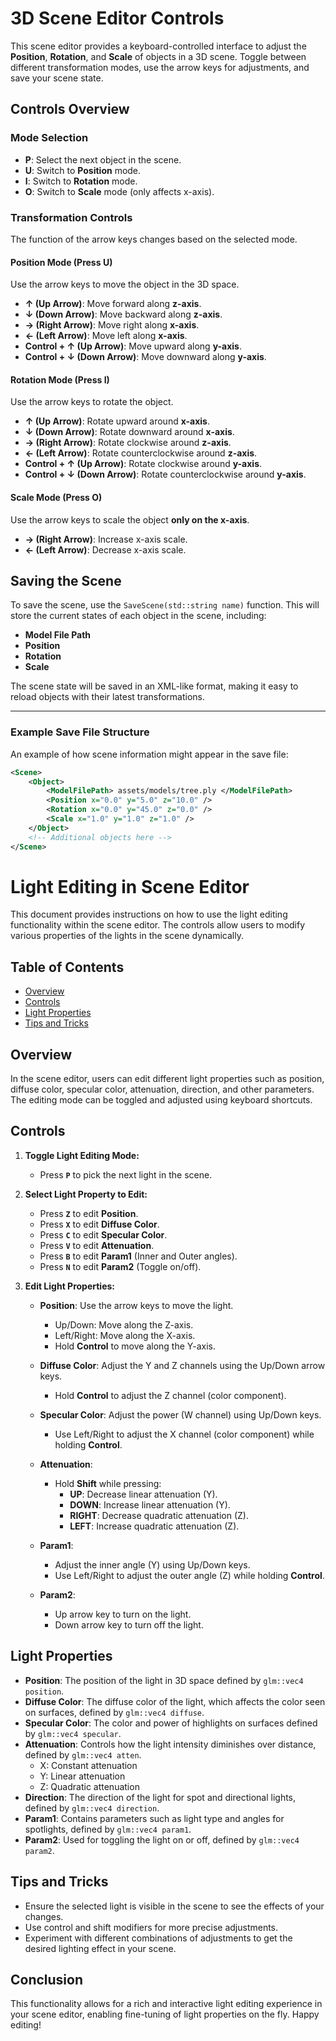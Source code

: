 # 3D Scene Editor Controls

This scene editor provides a keyboard-controlled interface to adjust the **Position**, **Rotation**, and **Scale** of objects in a 3D scene. Toggle between different transformation modes, use the arrow keys for adjustments, and save your scene state.

## Controls Overview

### Mode Selection

- **P**: Select the next object in the scene.
- **U**: Switch to **Position** mode.
- **I**: Switch to **Rotation** mode.
- **O**: Switch to **Scale** mode (only affects x-axis).

### Transformation Controls

The function of the arrow keys changes based on the selected mode.

#### Position Mode (Press **U**)

Use the arrow keys to move the object in the 3D space.

- **↑ (Up Arrow)**: Move forward along **z-axis**.
- **↓ (Down Arrow)**: Move backward along **z-axis**.
- **→ (Right Arrow)**: Move right along **x-axis**.
- **← (Left Arrow)**: Move left along **x-axis**.
- **Control + ↑ (Up Arrow)**: Move upward along **y-axis**.
- **Control + ↓ (Down Arrow)**: Move downward along **y-axis**.

#### Rotation Mode (Press **I**)

Use the arrow keys to rotate the object.

- **↑ (Up Arrow)**: Rotate upward around **x-axis**.
- **↓ (Down Arrow)**: Rotate downward around **x-axis**.
- **→ (Right Arrow)**: Rotate clockwise around **z-axis**.
- **← (Left Arrow)**: Rotate counterclockwise around **z-axis**.
- **Control + ↑ (Up Arrow)**: Rotate clockwise around **y-axis**.
- **Control + ↓ (Down Arrow)**: Rotate counterclockwise around **y-axis**.

#### Scale Mode (Press **O**)

Use the arrow keys to scale the object **only on the x-axis**.

- **→ (Right Arrow)**: Increase x-axis scale.
- **← (Left Arrow)**: Decrease x-axis scale.

## Saving the Scene

To save the scene, use the `SaveScene(std::string name)` function. This will store the current states of each object in the scene, including:

- **Model File Path**
- **Position**
- **Rotation**
- **Scale**

The scene state will be saved in an XML-like format, making it easy to reload objects with their latest transformations.

---

### Example Save File Structure

An example of how scene information might appear in the save file:

```xml
<Scene>
    <Object>
        <ModelFilePath> assets/models/tree.ply </ModelFilePath>
        <Position x="0.0" y="5.0" z="10.0" />
        <Rotation x="0.0" y="45.0" z="0.0" />
        <Scale x="1.0" y="1.0" z="1.0" />
    </Object>
    <!-- Additional objects here -->
</Scene>
```

# Light Editing in Scene Editor

This document provides instructions on how to use the light editing functionality within the scene editor. The controls allow users to modify various properties of the lights in the scene dynamically.

## Table of Contents

- [Overview](#overview)
- [Controls](#controls)
- [Light Properties](#light-properties)
- [Tips and Tricks](#tips-and-tricks)

## Overview

In the scene editor, users can edit different light properties such as position, diffuse color, specular color, attenuation, direction, and other parameters. The editing mode can be toggled and adjusted using keyboard shortcuts.

## Controls

1. **Toggle Light Editing Mode:**

   - Press **`P`** to pick the next light in the scene.

2. **Select Light Property to Edit:**

   - Press **`Z`** to edit **Position**.
   - Press **`X`** to edit **Diffuse Color**.
   - Press **`C`** to edit **Specular Color**.
   - Press **`V`** to edit **Attenuation**.
   - Press **`B`** to edit **Param1** (Inner and Outer angles).
   - Press **`N`** to edit **Param2** (Toggle on/off).

3. **Edit Light Properties:**

   - **Position**: Use the arrow keys to move the light.

     - Up/Down: Move along the Z-axis.
     - Left/Right: Move along the X-axis.
     - Hold **Control** to move along the Y-axis.

   - **Diffuse Color**: Adjust the Y and Z channels using the Up/Down arrow keys.

     - Hold **Control** to adjust the Z channel (color component).

   - **Specular Color**: Adjust the power (W channel) using Up/Down keys.

     - Use Left/Right to adjust the X channel (color component) while holding **Control**.

   - **Attenuation**:

     - Hold **Shift** while pressing:
       - **UP**: Decrease linear attenuation (Y).
       - **DOWN**: Increase linear attenuation (Y).
       - **RIGHT**: Decrease quadratic attenuation (Z).
       - **LEFT**: Increase quadratic attenuation (Z).

   - **Param1**:

     - Adjust the inner angle (Y) using Up/Down keys.
     - Use Left/Right to adjust the outer angle (Z) while holding **Control**.

   - **Param2**:
     - Up arrow key to turn on the light.
     - Down arrow key to turn off the light.

## Light Properties

- **Position**: The position of the light in 3D space defined by `glm::vec4 position`.
- **Diffuse Color**: The diffuse color of the light, which affects the color seen on surfaces, defined by `glm::vec4 diffuse`.
- **Specular Color**: The color and power of highlights on surfaces defined by `glm::vec4 specular`.
- **Attenuation**: Controls how the light intensity diminishes over distance, defined by `glm::vec4 atten`.
  - X: Constant attenuation
  - Y: Linear attenuation
  - Z: Quadratic attenuation
- **Direction**: The direction of the light for spot and directional lights, defined by `glm::vec4 direction`.
- **Param1**: Contains parameters such as light type and angles for spotlights, defined by `glm::vec4 param1`.
- **Param2**: Used for toggling the light on or off, defined by `glm::vec4 param2`.

## Tips and Tricks

- Ensure the selected light is visible in the scene to see the effects of your changes.
- Use control and shift modifiers for more precise adjustments.
- Experiment with different combinations of adjustments to get the desired lighting effect in your scene.

## Conclusion

This functionality allows for a rich and interactive light editing experience in your scene editor, enabling fine-tuning of light properties on the fly. Happy editing!
